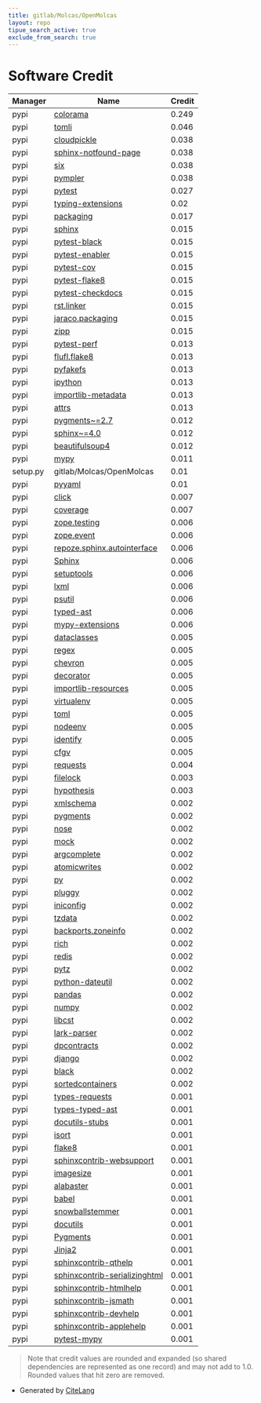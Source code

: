```yaml
---
title: gitlab/Molcas/OpenMolcas
layout: repo
tipue_search_active: true
exclude_from_search: true
---
```

# Software Credit

|Manager|Name|Credit|
|-------|----|------|
|pypi|[colorama](https://github.com/tartley/colorama)|0.249|
|pypi|[tomli](https://pypi.org/project/tomli)|0.046|
|pypi|[cloudpickle](https://github.com/cloudpipe/cloudpickle)|0.038|
|pypi|[sphinx-notfound-page](https://github.com/readthedocs/sphinx-notfound-page)|0.038|
|pypi|[six](https://github.com/benjaminp/six)|0.038|
|pypi|[pympler](https://github.com/pympler/pympler)|0.038|
|pypi|[pytest](https://docs.pytest.org/en/latest/)|0.027|
|pypi|[typing-extensions](https://pypi.org/project/typing-extensions)|0.02|
|pypi|[packaging](https://pypi.org/project/packaging)|0.017|
|pypi|[sphinx](https://www.sphinx-doc.org/)|0.015|
|pypi|[pytest-black](https://github.com/shopkeep/pytest-black)|0.015|
|pypi|[pytest-enabler](https://pypi.org/project/pytest-enabler)|0.015|
|pypi|[pytest-cov](https://pypi.org/project/pytest-cov)|0.015|
|pypi|[pytest-flake8](https://pypi.org/project/pytest-flake8)|0.015|
|pypi|[pytest-checkdocs](https://pypi.org/project/pytest-checkdocs)|0.015|
|pypi|[rst.linker](https://pypi.org/project/rst.linker)|0.015|
|pypi|[jaraco.packaging](https://pypi.org/project/jaraco.packaging)|0.015|
|pypi|[zipp](https://pypi.org/project/zipp)|0.015|
|pypi|[pytest-perf](https://github.com/jaraco/pytest-perf)|0.013|
|pypi|[flufl.flake8](https://pypi.org/project/flufl.flake8)|0.013|
|pypi|[pyfakefs](https://pypi.org/project/pyfakefs)|0.013|
|pypi|[ipython](https://pypi.org/project/ipython)|0.013|
|pypi|[importlib-metadata](https://github.com/python/importlib_metadata)|0.013|
|pypi|[attrs](https://www.attrs.org/)|0.013|
|pypi|[pygments~=2.7](https://pypi.org/project/pygments~=2.7)|0.012|
|pypi|[sphinx~=4.0](https://pypi.org/project/sphinx~=4.0)|0.012|
|pypi|[beautifulsoup4](https://pypi.org/project/beautifulsoup4)|0.012|
|pypi|[mypy](http://www.mypy-lang.org/)|0.011|
|setup.py|gitlab/Molcas/OpenMolcas|0.01|
|pypi|[pyyaml](https://pypi.org/project/pyyaml)|0.01|
|pypi|[click](https://palletsprojects.com/p/click/)|0.007|
|pypi|[coverage](https://github.com/nedbat/coveragepy)|0.007|
|pypi|[zope.testing](https://pypi.org/project/zope.testing)|0.006|
|pypi|[zope.event](https://pypi.org/project/zope.event)|0.006|
|pypi|[repoze.sphinx.autointerface](https://pypi.org/project/repoze.sphinx.autointerface)|0.006|
|pypi|[Sphinx](https://pypi.org/project/Sphinx)|0.006|
|pypi|[setuptools](https://pypi.org/project/setuptools)|0.006|
|pypi|[lxml](https://pypi.org/project/lxml)|0.006|
|pypi|[psutil](https://pypi.org/project/psutil)|0.006|
|pypi|[typed-ast](https://pypi.org/project/typed-ast)|0.006|
|pypi|[mypy-extensions](https://pypi.org/project/mypy-extensions)|0.006|
|pypi|[dataclasses](https://pypi.org/project/dataclasses)|0.005|
|pypi|[regex](https://pypi.org/project/regex)|0.005|
|pypi|[chevron](https://pypi.org/project/chevron)|0.005|
|pypi|[decorator](https://pypi.org/project/decorator)|0.005|
|pypi|[importlib-resources](https://github.com/python/importlib_resources)|0.005|
|pypi|[virtualenv](https://pypi.org/project/virtualenv)|0.005|
|pypi|[toml](https://pypi.org/project/toml)|0.005|
|pypi|[nodeenv](https://pypi.org/project/nodeenv)|0.005|
|pypi|[identify](https://pypi.org/project/identify)|0.005|
|pypi|[cfgv](https://pypi.org/project/cfgv)|0.005|
|pypi|[requests](https://pypi.org/project/requests)|0.004|
|pypi|[filelock](https://pypi.org/project/filelock)|0.003|
|pypi|[hypothesis](https://hypothesis.works)|0.003|
|pypi|[xmlschema](https://pypi.org/project/xmlschema)|0.002|
|pypi|[pygments](https://pypi.org/project/pygments)|0.002|
|pypi|[nose](https://pypi.org/project/nose)|0.002|
|pypi|[mock](https://pypi.org/project/mock)|0.002|
|pypi|[argcomplete](https://pypi.org/project/argcomplete)|0.002|
|pypi|[atomicwrites](https://pypi.org/project/atomicwrites)|0.002|
|pypi|[py](https://pypi.org/project/py)|0.002|
|pypi|[pluggy](https://pypi.org/project/pluggy)|0.002|
|pypi|[iniconfig](https://pypi.org/project/iniconfig)|0.002|
|pypi|[tzdata](https://pypi.org/project/tzdata)|0.002|
|pypi|[backports.zoneinfo](https://pypi.org/project/backports.zoneinfo)|0.002|
|pypi|[rich](https://pypi.org/project/rich)|0.002|
|pypi|[redis](https://pypi.org/project/redis)|0.002|
|pypi|[pytz](https://pypi.org/project/pytz)|0.002|
|pypi|[python-dateutil](https://pypi.org/project/python-dateutil)|0.002|
|pypi|[pandas](https://pypi.org/project/pandas)|0.002|
|pypi|[numpy](https://pypi.org/project/numpy)|0.002|
|pypi|[libcst](https://pypi.org/project/libcst)|0.002|
|pypi|[lark-parser](https://pypi.org/project/lark-parser)|0.002|
|pypi|[dpcontracts](https://pypi.org/project/dpcontracts)|0.002|
|pypi|[django](https://pypi.org/project/django)|0.002|
|pypi|[black](https://pypi.org/project/black)|0.002|
|pypi|[sortedcontainers](https://pypi.org/project/sortedcontainers)|0.002|
|pypi|[types-requests](https://pypi.org/project/types-requests)|0.001|
|pypi|[types-typed-ast](https://pypi.org/project/types-typed-ast)|0.001|
|pypi|[docutils-stubs](https://pypi.org/project/docutils-stubs)|0.001|
|pypi|[isort](https://pypi.org/project/isort)|0.001|
|pypi|[flake8](https://pypi.org/project/flake8)|0.001|
|pypi|[sphinxcontrib-websupport](https://pypi.org/project/sphinxcontrib-websupport)|0.001|
|pypi|[imagesize](https://pypi.org/project/imagesize)|0.001|
|pypi|[alabaster](https://pypi.org/project/alabaster)|0.001|
|pypi|[babel](https://pypi.org/project/babel)|0.001|
|pypi|[snowballstemmer](https://pypi.org/project/snowballstemmer)|0.001|
|pypi|[docutils](https://pypi.org/project/docutils)|0.001|
|pypi|[Pygments](https://pypi.org/project/Pygments)|0.001|
|pypi|[Jinja2](https://pypi.org/project/Jinja2)|0.001|
|pypi|[sphinxcontrib-qthelp](https://pypi.org/project/sphinxcontrib-qthelp)|0.001|
|pypi|[sphinxcontrib-serializinghtml](https://pypi.org/project/sphinxcontrib-serializinghtml)|0.001|
|pypi|[sphinxcontrib-htmlhelp](https://pypi.org/project/sphinxcontrib-htmlhelp)|0.001|
|pypi|[sphinxcontrib-jsmath](https://pypi.org/project/sphinxcontrib-jsmath)|0.001|
|pypi|[sphinxcontrib-devhelp](https://pypi.org/project/sphinxcontrib-devhelp)|0.001|
|pypi|[sphinxcontrib-applehelp](https://pypi.org/project/sphinxcontrib-applehelp)|0.001|
|pypi|[pytest-mypy](https://github.com/dbader/pytest-mypy)|0.001|


> Note that credit values are rounded and expanded (so shared dependencies are represented as one record) and may not add to 1.0. Rounded values that hit zero are removed.


- Generated by [CiteLang](https://github.com/vsoch/citelang)
